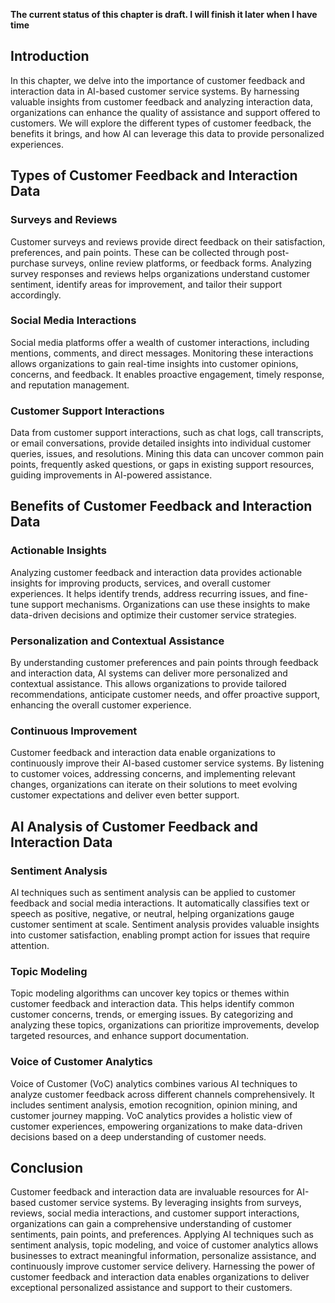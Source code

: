 **The current status of this chapter is draft. I will finish it later when I have time**

Introduction
------------

In this chapter, we delve into the importance of customer feedback and interaction data in AI-based customer service systems. By harnessing valuable insights from customer feedback and analyzing interaction data, organizations can enhance the quality of assistance and support offered to customers. We will explore the different types of customer feedback, the benefits it brings, and how AI can leverage this data to provide personalized experiences.

Types of Customer Feedback and Interaction Data
-----------------------------------------------

### Surveys and Reviews

Customer surveys and reviews provide direct feedback on their satisfaction, preferences, and pain points. These can be collected through post-purchase surveys, online review platforms, or feedback forms. Analyzing survey responses and reviews helps organizations understand customer sentiment, identify areas for improvement, and tailor their support accordingly.

### Social Media Interactions

Social media platforms offer a wealth of customer interactions, including mentions, comments, and direct messages. Monitoring these interactions allows organizations to gain real-time insights into customer opinions, concerns, and feedback. It enables proactive engagement, timely response, and reputation management.

### Customer Support Interactions

Data from customer support interactions, such as chat logs, call transcripts, or email conversations, provide detailed insights into individual customer queries, issues, and resolutions. Mining this data can uncover common pain points, frequently asked questions, or gaps in existing support resources, guiding improvements in AI-powered assistance.

Benefits of Customer Feedback and Interaction Data
--------------------------------------------------

### Actionable Insights

Analyzing customer feedback and interaction data provides actionable insights for improving products, services, and overall customer experiences. It helps identify trends, address recurring issues, and fine-tune support mechanisms. Organizations can use these insights to make data-driven decisions and optimize their customer service strategies.

### Personalization and Contextual Assistance

By understanding customer preferences and pain points through feedback and interaction data, AI systems can deliver more personalized and contextual assistance. This allows organizations to provide tailored recommendations, anticipate customer needs, and offer proactive support, enhancing the overall customer experience.

### Continuous Improvement

Customer feedback and interaction data enable organizations to continuously improve their AI-based customer service systems. By listening to customer voices, addressing concerns, and implementing relevant changes, organizations can iterate on their solutions to meet evolving customer expectations and deliver even better support.

AI Analysis of Customer Feedback and Interaction Data
-----------------------------------------------------

### Sentiment Analysis

AI techniques such as sentiment analysis can be applied to customer feedback and social media interactions. It automatically classifies text or speech as positive, negative, or neutral, helping organizations gauge customer sentiment at scale. Sentiment analysis provides valuable insights into customer satisfaction, enabling prompt action for issues that require attention.

### Topic Modeling

Topic modeling algorithms can uncover key topics or themes within customer feedback and interaction data. This helps identify common customer concerns, trends, or emerging issues. By categorizing and analyzing these topics, organizations can prioritize improvements, develop targeted resources, and enhance support documentation.

### Voice of Customer Analytics

Voice of Customer (VoC) analytics combines various AI techniques to analyze customer feedback across different channels comprehensively. It includes sentiment analysis, emotion recognition, opinion mining, and customer journey mapping. VoC analytics provides a holistic view of customer experiences, empowering organizations to make data-driven decisions based on a deep understanding of customer needs.

Conclusion
----------

Customer feedback and interaction data are invaluable resources for AI-based customer service systems. By leveraging insights from surveys, reviews, social media interactions, and customer support interactions, organizations can gain a comprehensive understanding of customer sentiments, pain points, and preferences. Applying AI techniques such as sentiment analysis, topic modeling, and voice of customer analytics allows businesses to extract meaningful information, personalize assistance, and continuously improve customer service delivery. Harnessing the power of customer feedback and interaction data enables organizations to deliver exceptional personalized assistance and support to their customers.
